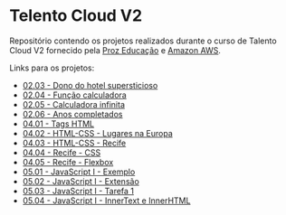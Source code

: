# Telento Cloud V2
Repositório contendo os projetos realizados durante o curso de Talento Cloud V2 fornecido pela [Proz Educação](https://prozeducacao.com.br/) e [Amazon AWS](https://aws.amazon.com/pt/).

Links para os projetos:

- [02.03 - Dono do hotel supersticioso]
- [02.04 - Função calculadora]
- [02.05 - Calculadora infinita]
- [02.06 - Anos completados]
- [04.01 - Tags HTML]
- [04.02 - HTML-CSS - Lugares na Europa]
- [04.03 - HTML-CSS - Recife]
- [04.04 - Recife - CSS]
- [04.05 - Recife - Flexbox]
- [05.01 - JavaScript I - Exemplo]
- [05.02 - JavaScript I - Extensão]
- [05.03 - JavaScript I - Tarefa 1]
- [05.04 - JavaScript I - InnerText e InnerHTML]

[//]: # (Referências para os links, pois o GitHub não suporta links com espaços)

[02.03 - Dono do hotel supersticioso]:<02.03 - Dono do hotel supersticioso.md>

[02.04 - Função calculadora]:<02.04 - Função calculadora.md>

[02.05 - Calculadora infinita]:<02.05 - Calculadora infinita.md>

[02.06 - Anos completados]:<02.06 - Anos completados.md>

[04.01 - Tags HTML]:<04.01 - HTML+CSS.md>

[04.02 - HTML-CSS - Lugares na Europa]:<04.02 - HTML-CSS>

[04.03 - HTML-CSS - Recife]:<04.03 - Recife>

[04.04 - Recife - CSS]:<04.04 - Recife - CSS>

[04.05 - Recife - Flexbox]:<04.05 - Recife - Flexbox>

[05.01 - JavaScript I - Exemplo]:<05.01 - JavaScript I.md>

[05.02 - JavaScript I -  Extensão]:<05.02 - JavaScript I.md>

[05.03 - JavaScript I - Tarefa 1]:<05.03 - JavaScript I - Tarefa 1>

[05.04 - JavaScript I - InnerText e InnerHTML]:<05.04 - JavaScript I - InnerText e InnerHTML>